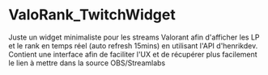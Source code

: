 # ValoRank_TwitchWidget
Juste un widget minimaliste pour les streams Valorant afin d'afficher les LP et le rank en temps réel (auto refresh 15mins) en utilisant l'API d'henrikdev. Contient une interface afin de faciliter l'UX et de récupérer plus facilement le lien à mettre dans la source OBS/Streamlabs
